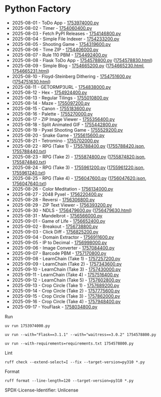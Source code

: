 # Python Factory

- 2025-08-01 - ToDo App - [1753974000.py](1753974000.py)
- 2025-08-02 - Timer - [1754060400.py](1754060400.py)
- 2025-08-03 - Fetch PyPI Releases - [1754146800.py](1754146800.py)
- 2025-08-04 - Simple File Indexer - [1754233200.py](1754233200.py)
- 2025-08-05 - Shooting Game - [1754319600.py](1754319600.py)
- 2025-08-06 - Time ZIP - [1754406000.py](1754406000.py)
- 2025-08-07 - Rule 110 PBM - [1754492400.py](1754492400.py)
- 2025-08-08 - Flask ToDo App - [1754578800.py](1754578800.py) ([1754578830.html](1754578830.html))
- 2025-08-09 - Simple Blog - [1754665200.py](1754665200.py) ([1754665230.html](1754665230.html), [1754665231.html](1754665231.html))
- 2025-08-10 - Floyd-Steinberg Dithering - [1754751600.py](1754751600.py) ([1754751630.html](1754751630.html))
- 2025-08-11 - GETORMP3URL - [1754838000.py](1754838000.py)
- 2025-08-12 - Hex - [1754924400.py](1754924400.py)
- 2025-08-13 - Regular Tilings - [1755010800.py](1755010800.py)
- 2025-08-14 - Maze - [1755097200.py](1755097200.py)
- 2025-08-15 - Canon - [1755183600.py](1755183600.py)
- 2025-08-16 - Palette - [1755270000.py](1755270000.py)
- 2025-08-17 - ZIP Image Viewer - [1755356400.py](1755356400.py)
- 2025-08-18 - Split Animated GIF - [1755442800.py](1755442800.py)
- 2025-08-19 - Pyxel Shooting Game - [1755529200.py](1755529200.py)
- 2025-08-20 - Snake Game - [1755615600.py](1755615600.py)
- 2025-08-21 - Tetromino - [1755702000.py](1755702000.py)
- 2025-08-22 - RPG (Take 1) - [1755788400.py](1755788400.py) ([1755788420.json](1755788420.json), [1755788440.txt](1755788440.txt))
- 2025-08-23 - RPG (Take 2) - [1755874800.py](1755874800.py) ([1755874820.json](1755874820.json), [1755874840.txt](1755874840.txt))
- 2025-08-24 - RPG (Take 3) - [1755961200.py](1755961200.py) ([1755961220.json](1755961220.json), [1755961240.txt](1755961240.txt))
- 2025-08-25 - RPG (Take 4) - [1756047600.py](1756047600.py) ([1756047620.json](1756047620.json), [1756047640.txt](1756047640.txt))
- 2025-08-26 - Color Meditation - [1756134000.py](1756134000.py)
- 2025-08-27 - 2048 Pyxel - [1756220400.py](1756220400.py)
- 2025-08-28 - Reversi - [1756306800.py](1756306800.py)
- 2025-08-29 - ZIP Text Viewer - [1756393200.py](1756393200.py)
- 2025-08-30 - NDLS - [1756479600.py](1756479600.py) ([1756479630.html](1756479630.html))
- 2025-08-31 - Mandelbrot - [1756566000.py](1756566000.py)
- 2025-09-01 - Game of Life - [1756652400.py](1756652400.py)
- 2025-09-02 - Breakout - [1756738800.py](1756738800.py)
- 2025-09-03 - Click Diff - [1756825200.py](1756825200.py)
- 2025-09-04 - Domain Extractor - [1756911600.py](1756911600.py)
- 2025-09-05 - IP to Decimal - [1756998000.py](1756998000.py)
- 2025-09-06 - Image Converter - [1757084400.py](1757084400.py)
- 2025-09-07 - Barcode PBM - [1757170800.py](1757170800.py)
- 2025-09-08 - LearnChain (Take 1) - [1757257200.py](1757257200.py)
- 2025-09-09 - LearnChain (Take 2) - [1757343600.py](1757343600.py)
- 2025-09-10 - LearnChain (Take 3) - [1757430000.py](1757430000.py)
- 2025-09-11 - LearnChain (Take 4) - [1757516400.py](1757516400.py)
- 2025-09-12 - LearnChain (Take 5) - [1757602800.py](1757602800.py)
- 2025-09-13 - Crop Circle (Take 1) - [1757689200.py](1757689200.py)
- 2025-09-14 - Crop Circle (Take 2) - [1757775600.py](1757775600.py)
- 2025-09-15 - Crop Circle (Take 3) - [1757862000.py](1757862000.py)
- 2025-09-16 - Crop Circle (Take 4) - [1757948400.py](1757948400.py)
- 2025-09-17 - YouFlask - [1758034800.py](1758034800.py)

Run

```
uv run 1753974000.py
```

```
uv run --with="Flask==3.1.1" --with="waitress==3.0.2" 1754578800.py
```

```
uv run --with-requirements=requirements.txt 1754578800.py
```

Lint

```
ruff check --extend-select=I --fix --target-version=py310 *.py
```

Format

```
ruff format --line-length=120 --target-version=py310 *.py
```

SPDX-License-Identifier: Unlicense
